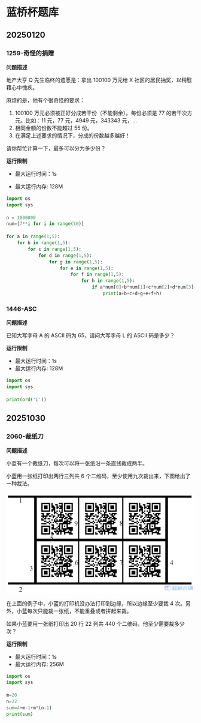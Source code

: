 # 蓝桥杯题库

## 20250120

### 1259-奇怪的捐赠

**问题描述**

地产大亨 Q 先生临终的遗愿是：拿出 100100 万元给 X 社区的居民抽奖，以稍慰藉心中愧疚。

麻烦的是，他有个很奇怪的要求：

1. 100100 万元必须被正好分成若干份（不能剩余）。每份必须是 77 的若干次方元。比如：11 元，77 元，4949 元，343343 元，...
2. 相同金额的份数不能超过 55 份。
3. 在满足上述要求的情况下，分成的份数越多越好！

请你帮忙计算一下，最多可以分为多少份？

**运行限制**

- 最大运行时间：1s

- 最大运行内存: 128M

~~~python
import os
import sys

n = 1000000
num=[7**i for i in range(10)]

for a in range(1,5):
    for b in range(1,5):
        for c in range(1,5):
            for d in range(1,5):
                for g in range(1,5):
                    for e in range(1,5):
                        for f in range(1,5):
                            for h in range(1,5):
                                if a*num[0]+b*num[1]+c*num[2]+d*num[3]+g*num[4]+e*num[5]+f*num[6]+h*num[7]==n:
                                    print(a+b+c+d+g+e+f+h)
~~~

### 1446-ASC

**问题描述**

已知大写字母 A 的 ASCII 码为 65，请问大写字母 L 的 ASCII 码是多少？

**运行限制**

- 最大运行时间：1s
- 最大运行内存: 128M

~~~python
import os
import sys

print(ord('L'))
~~~

## 20251030

### 2060-裁纸刀

**问题描述**

小蓝有一个裁纸刀，每次可以将一张纸沿一条直线裁成两半。

小蓝用一张纸打印出两行三列共 6 个二维码，至少使用九次裁出来，下图给出了一种裁法。

![](img\2060-裁纸刀.png)

在上面的例子中，小蓝的打印机没办法打印到边缘，所以边缘至少要裁 4 次。另外，小蓝每次只能裁一张纸，不能重叠或者拼起来裁。

如果小蓝要用一张纸打印出 20 行 22 列共 440 个二维码，他至少需要裁多少次？

**运行限制**

- 最大运行时间：1s
- 最大运行内存: 256M

~~~python
import os
import sys

m=20
n=22
sum=4+m-1+m*(n-1)
print(sum)
~~~